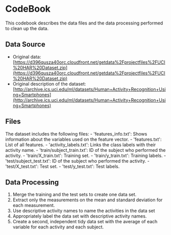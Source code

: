 CodeBook
========

This codebook describes the data files and the data processing performed to clean up the data.

Data Source
-----------

-	Original data: [https://d396qusza40orc.cloudfront.net/getdata%2Fprojectfiles%2FUCI%20HAR%20Dataset.zip](https://d396qusza40orc.cloudfront.net/getdata%2Fprojectfiles%2FUCI%20HAR%20Dataset.zip)
-	Original description of the dataset: [http://archive.ics.uci.edu/ml/datasets/Human+Activity+Recognition+Using+Smartphones](http://archive.ics.uci.edu/ml/datasets/Human+Activity+Recognition+Using+Smartphones)

Files
-----

The dataset includes the following files: - 'features_info.txt': Shows information about the variables used on the feature vector. - 'features.txt': List of all features. - 'activity_labels.txt': Links the class labels with their activity name. - 'train/subject_train.txt': ID of the subject who performed the activity. - 'train/X_train.txt': Training set. - 'train/y_train.txt': Training labels. - 'test/subject_test.txt': ID of the subject who performed the activity. - 'test/X_test.txt': Test set. - 'test/y_test.txt': Test labels.

Data Processing
---------------

1.	Merge the training and the test sets to create one data set.
2.	Extract only the measurements on the mean and standard deviation for each measurement.
3.	Use descriptive activity names to name the activities in the data set
4.	Appropriately label the data set with descriptive activity names.
5.	Create a second, independent tidy data set with the average of each variable for each activity and each subject.
